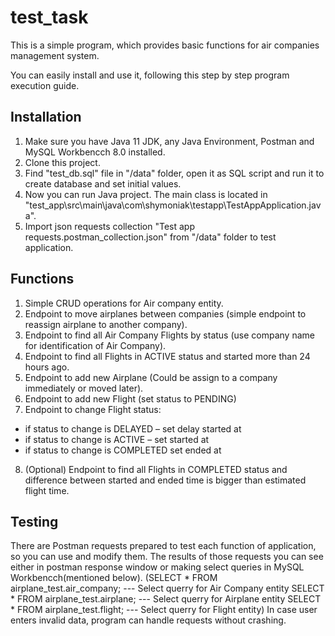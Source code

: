 # test_task
This is a simple program, which provides basic functions for air companies management system.

You can easily install and use it, following this step by step program execution guide.


## Installation
1. Make sure you have Java 11 JDK, any Java Environment, Postman and MySQL Workbencch 8.0 installed.
2. Clone this project.
3. Find "test_db.sql" file in "/data" folder, open it as SQL script and run it to create database and set initial values.
4. Now you can run Java project. The main class is located in "test_app\src\main\java\com\shymoniak\testapp\TestAppApplication.java".
5. Import json requests collection "Test app requests.postman_collection.json" from "/data" folder to test application.

## Functions
1. Simple CRUD operations for Air company entity.
2. Endpoint to move airplanes between companies (simple endpoint to reassign airplane to another company).
3. Endpoint to find all Air Company Flights by status (use company name for identification of Air Company).
4. Endpoint to find all Flights in ACTIVE status and started more than 24 hours ago.
5. Endpoint to add new Airplane (Could be assign to a company immediately or moved later).
6. Endpoint to add new Flight (set status to PENDING)
7. Endpoint to change Flight status:
- if status to change is DELAYED – set delay started at
- if status to change is ACTIVE – set started at
- if status to change is COMPLETED set ended at
8. (Optional) Endpoint to find all Flights in COMPLETED status and difference between started and ended time is bigger than estimated flight time.

## Testing
There are Postman requests prepared to test each function of application, so you can use and modify them.
The results of those requests you can see either in postman response window or making select queries in MySQL Workbencch(mentioned below). 
(SELECT * FROM airplane_test.air_company;   ---   Select querry for Air Company entity
SELECT * FROM airplane_test.airplane;   ---   Select querry for Airplane entity
SELECT * FROM airplane_test.flight;   ---   Select querry for Flight entity)
In case user enters invalid data, program can handle requests without crashing.
